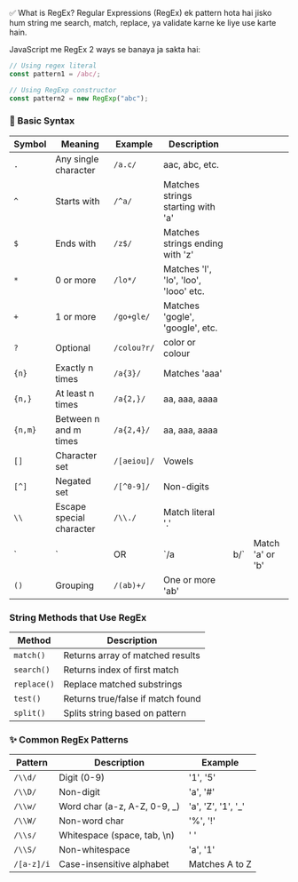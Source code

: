 ✅ What is RegEx?
Regular Expressions (RegEx) ek pattern hota hai jisko hum string me search, match, replace, ya validate karne ke liye use karte hain.

JavaScript me RegEx 2 ways se banaya ja sakta hai:
```js
// Using regex literal
const pattern1 = /abc/;

// Using RegExp constructor
const pattern2 = new RegExp("abc");

```

### 🧠 Basic Syntax

| Symbol  | Meaning                  | Example     | Description                           |      |                  |
| ------- | ------------------------ | ----------- | ------------------------------------- | ---- | ---------------- |
| `.`     | Any single character     | `/a.c/`     | aac, abc, etc.                        |      |                  |
| `^`     | Starts with              | `/^a/`      | Matches strings starting with 'a'     |      |                  |
| `$`     | Ends with                | `/z$/`      | Matches strings ending with 'z'       |      |                  |
| `*`     | 0 or more                | `/lo*/`     | Matches 'l', 'lo', 'loo', 'looo' etc. |      |                  |
| `+`     | 1 or more                | `/go+gle/`  | Matches 'gogle', 'google', etc.       |      |                  |
| `?`     | Optional                 | `/colou?r/` | color or colour                       |      |                  |
| `{n}`   | Exactly n times          | `/a{3}/`    | Matches 'aaa'                         |      |                  |
| `{n,}`  | At least n times         | `/a{2,}/`   | aa, aaa, aaaa                         |      |                  |
| `{n,m}` | Between n and m times    | `/a{2,4}/`  | aa, aaa, aaaa                         |      |                  |
| `[]`    | Character set            | `/[aeiou]/` | Vowels                                |      |                  |
| `[^]`   | Negated set              | `/[^0-9]/`  | Non-digits                            |      |                  |
| `\\`    | Escape special character | `/\\./`     | Match literal '.'                     |      |                  |
| \`      | \`                       | OR          | \`/a                                  | b/\` | Match 'a' or 'b' |
| `()`    | Grouping                 | `/(ab)+/`   | One or more 'ab'                      |      |                  |


### String Methods that Use RegEx
| Method      | Description                       |
| ----------- | --------------------------------- |
| `match()`   | Returns array of matched results  |
| `search()`  | Returns index of first match      |
| `replace()` | Replace matched substrings        |
| `test()`    | Returns true/false if match found |
| `split()`   | Splits string based on pattern    |


### ✨ Common RegEx Patterns

| Pattern    | Description                   | Example             |
| ---------- | ----------------------------- | ------------------- |
| `/\\d/`    | Digit (0-9)                   | '1', '5'            |
| `/\\D/`    | Non-digit                     | 'a', '#'            |
| `/\\w/`    | Word char (a-z, A-Z, 0-9, \_) | 'a', 'Z', '1', '\_' |
| `/\\W/`    | Non-word char                 | '%', '!'            |
| `/\\s/`    | Whitespace (space, tab, \n)   | ' '                 |
| `/\\S/`    | Non-whitespace                | 'a', '1'            |
| `/[a-z]/i` | Case-insensitive alphabet     | Matches A to Z      |
